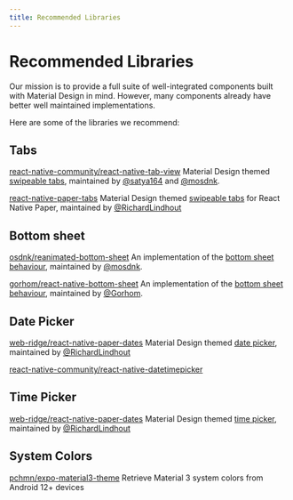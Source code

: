 ```yaml
---
title: Recommended Libraries
---
```


# Recommended Libraries

Our mission is to provide a full suite of well-integrated components built with Material Design in mind. However, many components already have better well maintained implementations.

Here are some of the libraries we recommend:

## Tabs

[react-native-community/react-native-tab-view](https://github.com/react-native-community/react-native-tab-view)
Material Design themed [swipeable tabs](https://material.io/design/components/tabs.html), maintained by [@satya164](https://twitter.com/satya164) and [@mosdnk](https://twitter.com/mosdnk).

[react-native-paper-tabs](https://github.com/web-ridge/react-native-paper-tabs)
Material Design themed [swipeable tabs](https://material.io/design/components/tabs.html) for React Native Paper, maintained by [@RichardLindhout](https://twitter.com/RichardLindhout)

## Bottom sheet

[osdnk/reanimated-bottom-sheet](https://github.com/osdnk/react-native-reanimated-bottom-sheet)
An implementation of the [bottom sheet behaviour](https://material.io/design/components/sheets-bottom.html), maintained by [@mosdnk](https://twitter.com/mosdnk).

[gorhom/react-native-bottom-sheet](https://github.com/gorhom/react-native-bottom-sheet)
An implementation of the [bottom sheet behaviour](https://material.io/design/components/sheets-bottom.html), maintained by [@Gorhom](https://twitter.com/Gorhom).


## Date Picker
[web-ridge/react-native-paper-dates](https://github.com/web-ridge/react-native-paper-dates)
Material Design themed [date picker](https://material.io/components/date-pickers), maintained by [@RichardLindhout](https://twitter.com/RichardLindhout)
 
[react-native-community/react-native-datetimepicker](https://github.com/react-native-community/react-native-datetimepicker)

## Time Picker
[web-ridge/react-native-paper-dates](https://github.com/web-ridge/react-native-paper-dates)
Material Design themed [time picker](https://material.io/components/time-pickers), maintained by [@RichardLindhout](https://twitter.com/RichardLindhout) 

## System Colors
[pchmn/expo-material3-theme](https://github.com/pchmn/expo-material3-theme)
Retrieve Material 3 system colors from Android 12+ devices
